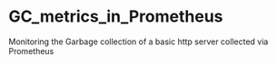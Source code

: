# GC_metrics_in_Prometheus
Monitoring  the Garbage collection  of a basic http server collected via Prometheus
